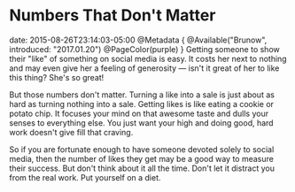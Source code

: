 # Numbers That Don't Matter
date: 2015-08-26T23:14:03-05:00
@Metadata {
  @Available("Brunow", introduced: "2017.01.20")
  @PageColor(purple)
}
Getting someone to show their "like" of something on social media is easy. It costs her next to nothing and may even give her a feeling of generosity &mdash; isn't it great of her to like this thing? She's so great!

But those numbers don't matter. Turning a like into a sale is just about as hard as turning nothing into a sale. Getting likes is like eating a cookie or potato chip. It focuses your mind on that awesome taste and dulls your senses to everything else. You just want your high and doing good, hard work doesn't give fill that craving.

So if you are fortunate enough to have someone devoted solely to social media, then the number of likes they get may be a good way to measure their success. But don't think about it all the time. Don't let it distract you from the real work. Put yourself on a diet.
